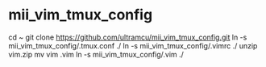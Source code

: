 # mii_vim_tmux_config

cd ~
git clone https://github.com/ultramcu/mii_vim_tmux_config.git
ln -s mii_vim_tmux_config/.tmux.conf ./
ln -s mii_vim_tmux_config/.vimrc ./
unzip vim.zip
mv vim .vim
ln -s mii_vim_tmux_config/.vim ./




